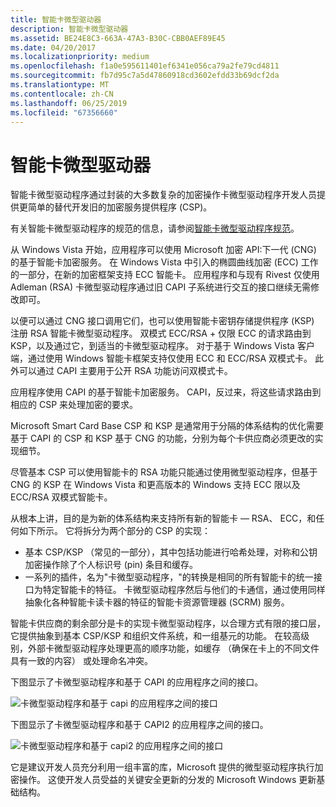 ```yaml
---
title: 智能卡微型驱动器
description: 智能卡微型驱动器
ms.assetid: BE24E8C3-663A-47A3-B30C-CBB0AEF89E45
ms.date: 04/20/2017
ms.localizationpriority: medium
ms.openlocfilehash: f1a0e595611401ef6341e056ca79a2fe79cd4811
ms.sourcegitcommit: fb7d95c7a5d47860918cd3602efdd33b69dcf2da
ms.translationtype: MT
ms.contentlocale: zh-CN
ms.lasthandoff: 06/25/2019
ms.locfileid: "67356660"
---
```

# <a name="smart-card-minidrivers"></a>智能卡微型驱动器


智能卡微型驱动程序通过封装的大多数复杂的加密操作卡微型驱动程序开发人员提供更简单的替代开发旧的加密服务提供程序 (CSP)。

有关智能卡微型驱动程序的规范的信息，请参阅[智能卡微型驱动程序规范](https://docs.microsoft.com/previous-versions/windows/hardware/design/dn631754(v=vs.85))。

从 Windows Vista 开始，应用程序可以使用 Microsoft 加密 API:下一代 (CNG) 的基于智能卡加密服务。 在 Windows Vista 中引入的椭圆曲线加密 (ECC) 工作的一部分，在新的加密框架支持 ECC 智能卡。 应用程序和与现有 Rivest 仅使用 Adleman (RSA) 卡微型驱动程序通过旧 CAPI 子系统进行交互的接口继续无需修改即可。

以便可以通过 CNG 接口调用它们，也可以使用智能卡密钥存储提供程序 (KSP) 注册 RSA 智能卡微型驱动程序。 双模式 ECC/RSA + 仅限 ECC 的请求路由到 KSP，以及通过它，到适当的卡微型驱动程序。 对于基于 Windows Vista 客户端，通过使用 Windows 智能卡框架支持仅使用 ECC 和 ECC/RSA 双模式卡。 此外可以通过 CAPI 主要用于公开 RSA 功能访问双模式卡。

应用程序使用 CAPI 的基于智能卡加密服务。 CAPI，反过来，将这些请求路由到相应的 CSP 来处理加密的要求。

Microsoft Smart Card Base CSP 和 KSP 是通常用于分隔的体系结构的优化需要基于 CAPI 的 CSP 和 KSP 基于 CNG 的功能，分别为每个卡供应商必须更改的实现细节。

尽管基本 CSP 可以使用智能卡的 RSA 功能只能通过使用微型驱动程序，但基于 CNG 的 KSP 在 Windows Vista 和更高版本的 Windows 支持 ECC 限以及 ECC/RSA 双模式智能卡。

从根本上讲，目的是为新的体系结构来支持所有新的智能卡 — RSA、 ECC，和任何如下所示。 它将拆分为两个部分的 CSP 的实现：

-   基本 CSP/KSP （常见的一部分），其中包括功能进行哈希处理，对称和公钥加密操作除了个人标识号 (pin) 条目和缓存。
-   一系列的插件，名为"卡微型驱动程序，"的转换是相同的所有智能卡的统一接口为特定智能卡的特征。 卡微型驱动程序然后与他们的卡通信，通过使用同样抽象化各种智能卡读卡器的特征的智能卡资源管理器 (SCRM) 服务。

智能卡供应商的剩余部分是卡的实现卡微型驱动程序，以合理方式有限的接口层，它提供抽象到基本 CSP/KSP 和组织文件系统，和一组基元的功能。 在较高级别，外部卡微型驱动程序处理更高的顺序功能，如缓存 （确保在卡上的不同文件具有一致的内容） 或处理命名冲突。

下图显示了卡微型驱动程序和基于 CAPI 的应用程序之间的接口。

![卡微型驱动程序和基于 capi 的应用程序之间的接口](images/capiinterface.png)

下图显示了卡微型驱动程序和基于 CAPI2 的应用程序之间的接口。

![卡微型驱动程序和基于 capi2 的应用程序之间的接口](images/capi2interface.png)

它是建议开发人员充分利用一组丰富的库，Microsoft 提供的微型驱动程序执行加密操作。 这使开发人员受益的关键安全更新的分发的 Microsoft Windows 更新基础结构。

 

 





